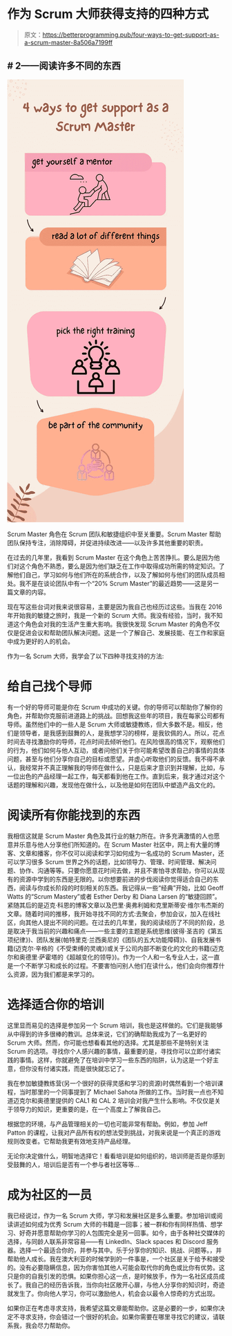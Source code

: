 # 作为 Scrum 大师获得支持的四种方式

> 原文：<https://betterprogramming.pub/four-ways-to-get-support-as-a-scrum-master-8a506a7199ff>

## # 2——阅读许多不同的东西

![](img/0d5bb11462bd4def1b42dfc02369dcea.png)

Scrum Master 角色在 Scrum 团队和敏捷组织中至关重要。Scrum Master 帮助团队保持专注，消除障碍，并促进持续改进——以及许多其他重要的职责。

在过去的几年里，我看到 Scrum Master 在这个角色上苦苦挣扎。要么是因为他们对这个角色不熟悉，要么是因为他们缺乏在工作中取得成功所需的特定知识。了解他们自己，学习如何与他们所在的系统合作，以及了解如何与他们的团队成员相处。我不是在谈论团队中有一个“20% Scrum Master”的最近趋势——这是另一篇文章的内容。

现在写这些台词对我来说很容易，主要是因为我自己也经历过这些。当我在 2016 年开始我的敏捷之旅时，我是一个新的 Scrum 大师。我没有经验，当时，我不知道这个角色会对我的生活产生重大影响。我很快发现 Scrum Master 的角色不仅仅是促进会议和帮助团队解决问题。这是一个了解自己、发展技能、在工作和家庭中成为更好的人的机会。

作为一名 Scrum 大师，我学会了以下四种寻找支持的方法:

# 给自己找个导师

有一个好的导师可能是你在 Scrum 中成功的关键。你的导师可以帮助你了解你的角色，并帮助你克服前进道路上的挑战。回想我这些年的项目，我在每家公司都有导师。虽然他们中的一些人是 Scrum 大师或敏捷教练，但大多数不是。相反，他们是领导者，是我感到鼓舞的人，是我想学习的榜样，是我钦佩的人。所以，花点时间去寻找激励你的导师，花点时间去倾听他们。在风险很高的情况下，观察他们的行为，他们如何与他人互动，或者问他们关于你可能希望改善自己的事情的具体问题，甚至与他们分享你自己的目标或愿望。并虚心听取他们的反馈。我不得不承认，我经常并不真正理解我的导师在做什么，只是后来才意识到并理解，比如，与一位出色的产品经理一起工作，每天都看到他在工作。直到后来，我才通过对这个话题的理解和兴趣，发现他在做什么，以及他是如何在团队中塑造产品文化的。

# **阅读所有你能找到的东西**

我相信这就是 Scrum Master 角色及其行业的魅力所在。许多充满激情的人也愿意并乐意与他人分享他们所知道的。在 Scrum Master 社区中，网上有大量的博客、文章和播客，你不仅可以阅读和学习如何成为一名成功的 Scrum Master，还可以学习很多 Scrum 世界之外的话题，比如领导力、管理、时间管理、解决问题、协作、沟通等等。只要你愿意花时间去做，并且不害怕寻求帮助，你可以从现有的资源中学到的东西是无限的。以你想要前进的步伐阅读你觉得适合自己的东西，阅读与你成长阶段的时刻相关的东西。我记得从一些“经典”开始，比如 Geoff Watts 的“Scrum Mastery”或者 Esther Derby 和 Diana Larsen 的“敏捷回顾”。紧随其后的是迈克·科恩的博客文章以及巴里·奥弗利姆和克里斯蒂安·维尔韦杰斯的文章。随着时间的推移，我开始寻找不同的方式:去聚会，参加会议，加入在线社区，向其他人提出不同的问题。在过去的几年里，我的阅读经历了不同的阶段，总是取决于我当前的兴趣和痛点——一些主要的主题是系统思维(彼得·圣吉的《第五项纪律》)、团队发展(帕特里克·兰西奥尼的《团队的五大功能障碍》)、自我发展书籍(迈克尔·辛格的《不受束缚的灵魂》)或关于公司内部不断变化的文化的书籍(迈克尔和奥德里·萨霍塔的《超越变化的领导》)。作为一个人和一名专业人士，这一直是一个不断学习和成长的过程。不要害怕问别人他们在读什么，他们会向你推荐什么资源，因为我们都是来学习的。

# **选择适合你的培训**

这里显而易见的选择是参加另一个 Scrum 培训，我也是这样做的。它们是我能够从中得到的许多很棒的教训。总体来说，它们的确帮助我成为了一名更好的 Scrum 大师。然而，你可能也想看看其他的选择。尤其是那些不是特别关注 Scrum 的选项。寻找你个人感兴趣的事情，最重要的是，寻找你可以立即付诸实践的事情。这样，你就避免了在培训中学习一些东西的陷阱，认为这是一个好主意，但你没有付诸实践，而是很快就忘记了。

我在参加敏捷教练营(另一个很好的获得灵感和学习的资源)时偶然看到一个培训课程，当时那里的一个同事提到了 Michael Sahota 所做的工作。当时我一点也不知道迈克尔和奥德里提供的 CAL1 和 CAL 2 培训会对我产生什么影响。不仅仅是关于领导力的知识，更重要的是，在一个高度上了解我自己。

根据您的环境，与产品管理相关的一切也可能非常有帮助。例如，参加 Jeff Patton 的课程，让我对产品所有权的想法受到挑战，对我来说是一个真正的游戏规则改变者。它帮助我更有效地支持产品经理。

无论你决定做什么，明智地选择它！看看培训是如何组织的，培训师是否是你感到受鼓舞的人，培训后是否有一个参与者社区等等…

# **成为社区的一员**

我已经说过，作为一名 Scrum 大师，学习和发展社区是多么重要。参加培训或阅读讲述如何成为优秀 Scrum 大师的书籍是一回事；被一群和你有同样热情、想学习、好奇并愿意帮助你学习的人包围完全是另一回事。如今，由于各种社交媒体的选择，与同龄人联系非常容易——有 LinkedIn、Slack spaces 和 Discord 服务器。选择一个最适合你的，并参与其中。乐于分享你的知识、挑战、问题等。，并帮助他人成长。我在澳大利亚的时候学到的一件事是，一个社区是关于给予和接受的。没有必要隐瞒信息，因为你害怕其他人可能会取代你的角色或比你有优势。这只是你的自我引发的恐惧。如果你担心这一点，是时候放手，作为一名社区成员成长了。我自己的经历告诉我，当你向社区敞开心扉，与他人分享你的知识时，奇迹就发生了。你向他人学习，你可以激励他人，机会会以最令人惊奇的方式出现。

如果你正在考虑寻求支持，我希望这篇文章能帮助你。这是必要的一步，如果你决定不寻求支持，你会错过一个很好的机会。如果你需要在哪里寻找它的建议，请联系我，我会尽力帮助你。